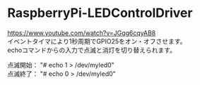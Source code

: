 # RaspberryPi-LEDControlDriver　　
https://www.youtube.com/watch?v=JGqg6cqyAB8  
イベントタイマにより1秒周期でGPIO25をオン・オフさせます。  
echoコマンドからの入力で点滅と消灯を切り替えられます。

点滅開始：
"# echo 1 > /dev/myled0"  
点滅終了：
"# echo 0 > /dev/myled0"  
